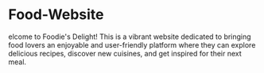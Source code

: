 # Food-Website
elcome to Foodie's Delight! This is a vibrant website dedicated to bringing food lovers an enjoyable and user-friendly platform where they can explore delicious recipes, discover new cuisines, and get inspired for their next meal.
